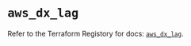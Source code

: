 # `aws_dx_lag`

Refer to the Terraform Registory for docs: [`aws_dx_lag`](https://registry.terraform.io/providers/hashicorp/aws/5.12.0/docs/resources/dx_lag).
